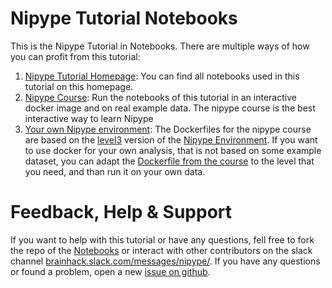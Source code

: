 # Nipype Tutorial Notebooks

This is the Nipype Tutorial in Notebooks. There are multiple ways of how you can profit from this tutorial:

1. [Nipype Tutorial Homepage](https://miykael.github.io/nipype_tutorial/): You can find all notebooks used in this tutorial on this homepage.
2. [Nipype Course](https://github.com/miykael/nipype_course): Run the notebooks of this tutorial in an interactive docker image and on real example data. The nipype course is the best interactive way to learn Nipype
3. [Your own Nipype environment](https://github.com/miykael/nipype_env): The Dockerfiles for the nipype course are based on the [level3](https://github.com/miykael/nipype_env/blob/master/level3/Dockerfile) version of the [Nipype Environment](https://github.com/miykael/nipype_env). If you want to use docker for your own analysis, that is not based on some example dataset, you can adapt the [Dockerfile from the course](https://github.com/miykael/nipype_course/blob/master/Dockerfile) to the level that you need, and than run it on your own data.


# Feedback, Help & Support

If you want to help with this tutorial or have any questions, fell free to fork the repo of the [Notebooks](https://github.com/miykael/nipype_tutorial) or interact with other contributors on the slack channel [brainhack.slack.com/messages/nipype/](https://brainhack.slack.com/messages/nipype/). If you have any questions or found a problem, open a new [issue on github](https://github.com/miykael/nipype_tutorial/issues).
